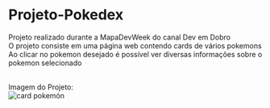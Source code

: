 # Projeto-Pokedex
Projeto realizado durante a MapaDevWeek do canal Dev em Dobro <br>
O projeto consiste em uma página web contendo cards de vários pokemons <br>
Ao clicar no pokemon desejado é possível ver diversas informações sobre o pokemon selecionado <br><br>

Imagem do Projeto:<br>
![card pokemón](https://user-images.githubusercontent.com/91039376/174320791-28f9a107-bb13-419f-b9be-f134ffb15912.png)

